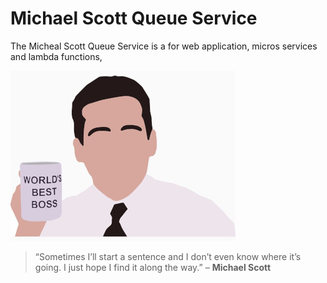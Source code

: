 # Michael Scott Queue Service

The Micheal Scott Queue Service is a for web application, micros services and lambda functions, 

![Michael Scott](./docs/img/logo.jpg)

> “Sometimes I’ll start a sentence and I don’t even know where it’s going. I just hope I find it along the way.” – **Michael Scott**
